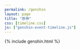 ```yaml
---
permalink: /genshin 
layout: page 
title: "原神"
css: [timeline.css]
js: ["genshin-event-timeline.js"]
---
```

{% include genshin.html %}
